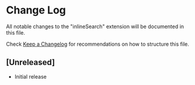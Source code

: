 # Change Log

All notable changes to the "inlineSearch" extension will be documented in this file.

Check [Keep a Changelog](http://keepachangelog.com/) for recommendations on how to structure this file.

## [Unreleased]

- Initial release